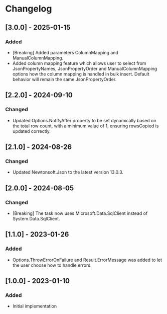 # Changelog

## [3.0.0] - 2025-01-15
### Added
- [Breaking] Added parameters ColumnMapping and ManualColumnMapping.
- Added column mapping feature which allows user to select from JsonPropertyNames, JsonPropertyOrder and ManualColumnMapping options how the column mapping is handled in bulk insert. Default behavior will remain the same JsonPropertyOrder.

## [2.2.0] - 2024-09-10
### Changed
- Updated Options.NotifyAfter property to be set dynamically based on the total row count, with a minimum value of 1, ensuring rowsCopied is updated correctly.

## [2.1.0] - 2024-08-26
### Changed
- Updated Newtonsoft.Json to the latest version 13.0.3.

## [2.0.0] - 2024-08-05
### Changed
- [Breaking] The task now uses Microsoft.Data.SqlClient instead of System.Data.SqlClient.

## [1.1.0] - 2023-01-26
### Added
- Options.ThrowErrorOnFailure and Result.ErrorMessage was added to let the user choose how to handle errors.

## [1.0.0] - 2023-01-10
### Added
- Initial implementation